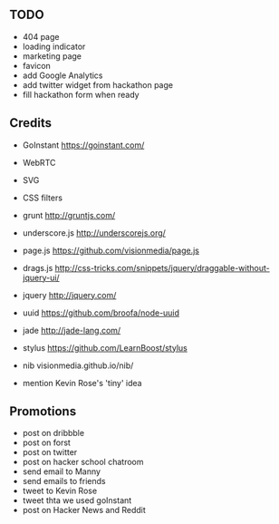 ## TODO

  * 404 page
  * loading indicator
  * marketing page
  * favicon
  * add Google Analytics
  * add twitter widget from hackathon page
  * fill hackathon form when ready


## Credits

  * GoInstant https://goinstant.com/
  * WebRTC
  * SVG
  * CSS filters
  * grunt http://gruntjs.com/
  * underscore.js http://underscorejs.org/
  * page.js https://github.com/visionmedia/page.js
  * drags.js http://css-tricks.com/snippets/jquery/draggable-without-jquery-ui/
  * jquery http://jquery.com/
  * uuid https://github.com/broofa/node-uuid
  * jade http://jade-lang.com/
  * stylus https://github.com/LearnBoost/stylus
  * nib visionmedia.github.io/nib/

  * mention Kevin Rose's 'tiny' idea


## Promotions

  * post on dribbble  
  * post on forst
  * post on twitter
  * post on hacker school chatroom
  * send email to Manny
  * send emails to friends
  * tweet to Kevin Rose
  * tweet thta we used goInstant
  * post on Hacker News and Reddit